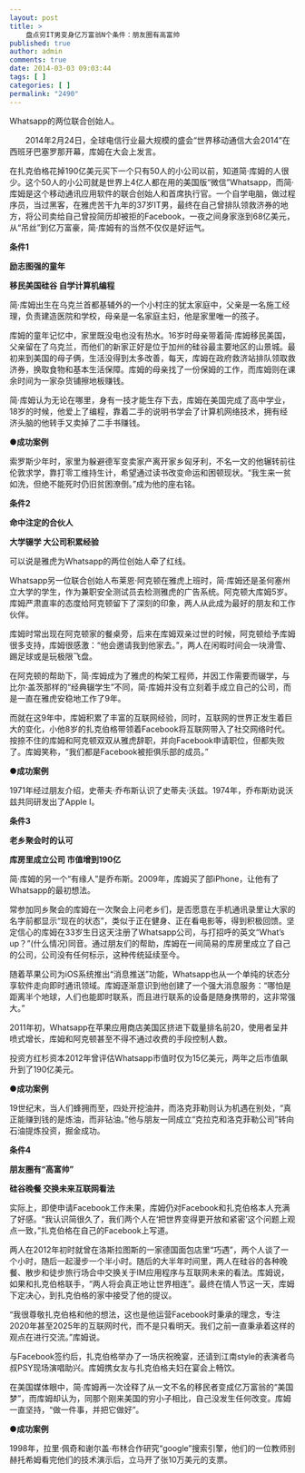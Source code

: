 ```yaml
---
layout: post
title: >
    盘点穷IT男变身亿万富翁N个条件：朋友圈有高富帅
published: true
author: admin
comments: true
date: 2014-03-03 09:03:44
tags: [ ]
categories: [ ]
permalink: "2490"
---
```


  



  Whatsapp的两位联合创始人。



  


　　2014年2月24日，全球电信行业最大规模的盛会“世界移动通信大会2014”在西班牙巴塞罗那开幕，库姆在大会上发言。

在扎克伯格花掉190亿美元买下一个只有50人的小公司以前，知道简·库姆的人很少。这个50人的小公司就是世界上4亿人都在用的美国版“微信”Whatsapp，而简·库姆是这个移动通讯应用软件的联合创始人和首席执行官。一个自学电脑，做过程序员，当过黑客，在雅虎苦干九年的37岁IT男，最终在自己曾排队领救济券的地方，将公司卖给自己曾投简历却被拒的Facebook，一夜之间身家涨到68亿美元，从“吊丝”到亿万富豪，简·库姆有的当然不仅仅是好运气。

**条件1**

**励志图强的童年**

**移民美国硅谷 自学计算机编程**

简·库姆出生在乌克兰首都基辅外的一个小村庄的犹太家庭中，父亲是一名施工经理，负责建造医院和学校，母亲是一名家庭主妇，他是家里唯一的孩子。

库姆的童年记忆中，家里既没电也没有热水。16岁时母亲带着简·库姆移民美国，父亲留在了乌克兰，而他们的新家正好是位于加州的硅谷最主要地区的山景城。最初来到美国的母子俩，生活没得到太多改善，每天，库姆在政府救济站排队领取救济券，换取食物和基本生活保障。库姆的母亲找了一份保姆的工作，而库姆则在课余时间为一家杂货铺擦地板赚钱。

简·库姆认为无论在哪里，身有一技才能生存下去，库姆在美国完成了高中学业，18岁的时候，他爱上了编程，靠着二手的说明书学会了计算机网络技术，拥有经济头脑的他转手又卖掉了二手书赚钱。

**●成功案例**

索罗斯少年时，家里为躲避德军变卖家产离开家乡匈牙利，不名一文的他辗转前往伦敦求学，靠打零工维持生计，希望通过读书改变命运和困顿现状。“我生来一贫如洗，但绝不能死时仍旧贫困潦倒。”成为他的座右铭。

**条件2**

**命中注定的合伙人**

**大学辍学 大公司积累经验**

可以说是雅虎为Whatsapp的两位创始人牵了红线。

Whatsapp另一位联合创始人布莱恩·阿克顿在雅虎上班时，简·库姆还是圣何塞州立大学的学生，作为兼职安全测试员去检测雅虎的广告系统。阿克顿大库姆5岁。库姆严肃直率的态度给阿克顿留下了深刻的印象，两人从此成为最好的朋友和工作伙伴。

库姆时常出现在阿克顿家的餐桌旁，后来在库姆双亲过世的时候，阿克顿给予库姆很多支持，库姆很感激：“他会邀请我到他家去。”，两人在闲暇时间会一块滑雪、踢足球或是玩极限飞盘。

在阿克顿的帮助下，简·库姆成为了雅虎的构架工程师，并因工作需要而辍学，与比尔·盖茨那样的“经典辍学生”不同，简·库姆并没有立刻着手成立自己的公司，而是一直在雅虎安稳地工作了9年。

而就在这9年中，库姆积累了丰富的互联网经验，同时，互联网的世界正发生着巨大的变化，小他8岁的扎克伯格带领着Facebook将互联网带入了社交网络时代。按捺不住的库姆和阿克顿双双从雅虎辞职，并向Facebook申请职位，但都失败了。库姆笑称，“我们都是Facebook被拒俱乐部的成员。”

**●成功案例**

1971年经过朋友介绍，史蒂夫·乔布斯认识了史蒂夫·沃兹。1974年，乔布斯劝说沃兹共同研发出了Apple I。

**条件3**

**老乡聚会时的认可**

**库房里成立公司 市值增到190亿**

简·库姆的另一个“有缘人”是乔布斯。2009年，库姆买了部iPhone，让他有了Whatsapp的最初想法。

常参加同乡聚会的库姆在一次聚会上问老乡们，是否愿意在手机通讯录里让大家的名字前都显示“现在的状态”，类似于正在健身、正在看电影等，得到积极回馈。坚定信心的库姆在33岁生日这天注册了Whatsapp公司，与打招呼的英文“What’s up？”(什么情况)同音。通过朋友们的帮助，库姆在一间简易的库房里成立了自己的公司，公司没有任何标示，这种传统延续至今。

随着苹果公司为iOS系统推出“消息推送”功能，Whatsapp也从一个单纯的状态分享软件走向即时通讯领域。库姆逐渐意识到他创建了一个强大消息服务：“哪怕是距离半个地球，人们也能即时联系，而且进行联系的设备是随身携带的，这非常强大。”

2011年初，Whatsapp在苹果应用商店美国区挤进下载量排名前20，使用者呈井喷式增长，库姆和阿克顿甚至不得不通过收费的手段控制人数。

投资方红杉资本2012年曾评估Whatsapp市值时仅为15亿美元，两年之后市值飙升到了190亿美元。

**●成功案例**

19世纪末，当人们蜂拥而至，四处开挖油井，而洛克菲勒则认为机遇在别处，“真正能赚到钱的是炼油，而非钻油。”他与朋友一同成立“克拉克和洛克菲勒公司”转向石油提炼投资，掘金成功。

**条件4**

**朋友圈有“高富帅”**

**硅谷晚餐 交换未来互联网看法**

实际上，即使申请Facebook工作未果，库姆仍对Facebook和扎克伯格本人充满了好感。“我认识简很久了，我们两个人在‘把世界变得更开放和紧密’这个问题上观点一致，”扎克伯格在自己的Facebook上写道。

两人在2012年初时就曾在洛斯拉图斯的一家德国面包店里“巧遇”，两个人谈了一个小时，随后一起漫步一个半小时。随后的大半年时间里，两人在硅谷的各种晚餐、散步和徒步旅行场合中交换关于IM应用程序与互联网未来的看法。库姆说，如果和扎克伯格联手，“两人将会真正地让世界相连”。最终在情人节这一天，库姆下定决心，到扎克伯格的家中接受了他的提议。

“我很尊敬扎克伯格和他的想法，这也是他运营Facebook时秉承的理念，专注2020年甚至2025年的互联网时代，而不是只看明天。我们之前一直秉承着这样的观点在进行交流。”库姆说。

与Facebook签约后，扎克伯格举办了一场庆祝晚宴，还请到江南style的表演者鸟叔PSY现场演唱助兴。库姆携女友与扎克伯格夫妇在宴会上畅饮。

在美国媒体眼中，简·库姆再一次诠释了从一文不名的移民者变成亿万富翁的“美国梦”，而库姆却认为，同那个刚来美国的穷小子相比，自己没发生任何改变。库姆一直坚持，“做一件事，并把它做好”。

**●成功案例**

1998年，拉里·佩奇和谢尔盖·布林合作研究“google”搜索引擎，他们的一位教师别赫托希姆看完他们的技术演示后，立马开了张10万美元的支票。